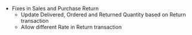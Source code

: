 - Fixes in Sales and Purchase Return
	- Update Delivered, Ordered and Returned Quantity based on Return transaction
	- Allow different Rate in Return transaction
